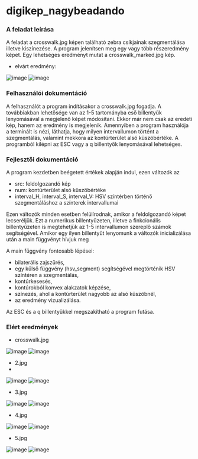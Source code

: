 # digikep_nagybeadando

### A feladat leírása
A feladat a crosswalk.jpg képen található zebra csíkjainak szegmentálása illetve kiszínezése. A program jelenítsen meg egy vagy több részeredmény képet. Egy lehetséges eredményt mutat a crosswalk_marked.jpg kép.
- elvárt eredmény:

![image](https://user-images.githubusercontent.com/71877876/173533877-b25724a0-4905-4900-a792-c944f6b33a25.png)
![image](https://user-images.githubusercontent.com/71877876/173533893-1d4c2e2c-cb7c-4225-9bc7-b95daf5348c5.png)

### Felhasználói dokumentáció
A felhasználót a program indításakor a crosswalk.jpg fogadja. A továbbiakban lehetősége van az 1-5 tartományba eső billentyűk lenyomásával a megjelenő képet módosítani. Ekkor már nem csak az eredeti kép, hanem az eredmény is megjelenik. Amennyiben a program használója a terminált is nézi, láthatja, hogy milyen intervallumon történt a szegmentálás, valamint mekkora az kontúrterület alsó küszöbértéke. A programból kilépni az ESC vagy a q billentyők lenyomásával lehetséges.

### Fejlesztői dokumentáció

A program kezdetben beégetett értékek alapján indul, ezen változók az
- src: feldolgozandó kép
- num: kontúrterület alsó küszöbértéke
- interval_H, interval_S, interval_V: HSV színtérben történő szegmentáláshoz a színterek intervallumai

Ezen változók minden esetben felülírodnak, amikor a feldolgozandó képet lecseréljük. Ezt a numerikus billentyűzeten, illetve a finkcionális billentyűzeten is megtehetjük az 1-5 intervallumon szereplő számok segítségével. Amikor egy ilyen billentyűt lenyomunk a változók inicializálása után a main függvényt hívjuk meg

A main függvény fontosabb lépései:
- bilaterális zajszűrés,
- egy külső függvény (hsv_segment) segítségével megtörténik HSV színtéren a szegmentálás,
- kontúrkesesés,
- kontúrokból konvex alakzatok képzése,
- színezés, ahol a kontúrterület nagyobb az alsó küszöbnél,
- az eredmény vizualizálása.

Az ESC és a q billentyűkkel megszakítható a program futása.

### Elért eredmények
- crosswalk.jpg

![image](https://user-images.githubusercontent.com/71877876/173539257-7adaa2e4-3d53-44da-a0eb-e09812ba1d07.png)
![image](https://user-images.githubusercontent.com/71877876/173539347-bcb3e7dc-66db-46b7-bb07-8b7205aab642.png)

- 2.jpg
- 
![image](https://user-images.githubusercontent.com/71877876/173540302-493e48b2-a6fd-4341-a5c6-d41bbb9fa90f.png)
![image](https://user-images.githubusercontent.com/71877876/173539726-2cd62cb4-4cec-4d1a-94e6-ea0f36e50cbf.png)

- 3.jpg

![image](https://user-images.githubusercontent.com/71877876/173540164-ffa84e1b-f4be-40cd-aeca-61de45392796.png)
![image](https://user-images.githubusercontent.com/71877876/173540180-d87d1308-f68f-447a-951f-c005e09f6dd0.png)


- 4.jpg

![image](https://user-images.githubusercontent.com/71877876/173540121-20d6567a-6721-4c74-a260-c5a982cc3acd.png)
![image](https://user-images.githubusercontent.com/71877876/173540134-d48be45a-e88f-4ed8-a55d-ea4147c7437f.png)


- 5.jpg

![image](https://user-images.githubusercontent.com/71877876/173540034-0d2e7470-7044-449a-af17-3a77c784875b.png)
![image](https://user-images.githubusercontent.com/71877876/173540077-b4933623-962f-4790-afa0-54ff38ec9f03.png)

